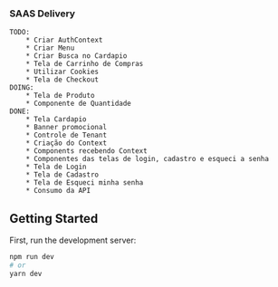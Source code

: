 ### SAAS Delivery

    TODO:
        * Criar AuthContext
        * Criar Menu
        * Criar Busca no Cardapio
        * Tela de Carrinho de Compras
        * Utilizar Cookies
        * Tela de Checkout
    DOING:
        * Tela de Produto
        * Componente de Quantidade
    DONE:
        * Tela Cardapio
        * Banner promocional
        * Controle de Tenant
        * Criação do Context
        * Components recebendo Context
        * Componentes das telas de login, cadastro e esqueci a senha
        * Tela de Login
        * Tela de Cadastro
        * Tela de Esqueci minha senha
        * Consumo da API

## Getting Started

First, run the development server:

```bash
npm run dev
# or
yarn dev
```
